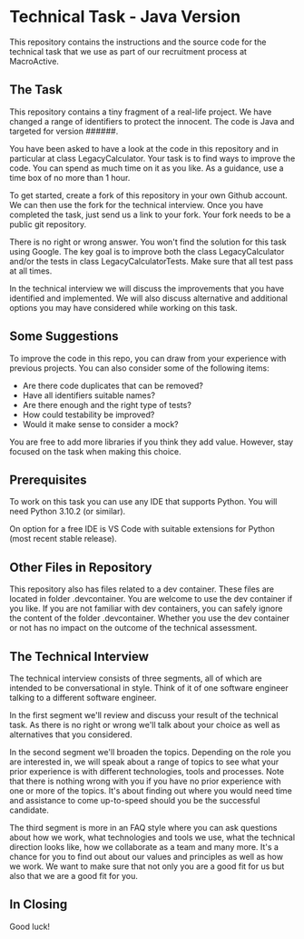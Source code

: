 # Technical Task - Java Version

This repository contains the instructions and the source code for the technical task that we use as part of our recruitment process at MacroActive.

## The Task

This repository contains a tiny fragment of a real-life project. We have changed a range of identifiers to protect the innocent. The code is Java and targeted for version ######.

You have been asked to have a look at the code in this repository and in particular at class LegacyCalculator. Your task is to find ways to improve the code. You can spend as much time on it as you like. As a guidance, use a time box of no more than 1 hour.

To get started, create a fork of this repository in your own Github account. We can then use the fork for the technical interview. Once you have completed the task, just send us a link to your fork. Your fork needs to be a public git repository.

There is no right or wrong answer. You won't find the solution for this task using Google. The key goal is to improve both the class LegacyCalculator and/or the tests in class LegacyCalculatorTests. Make sure that all test pass at all times.

In the technical interview we will discuss the improvements that you have identified and implemented. We will also discuss alternative and additional options you may have considered while working on this task.

## Some Suggestions

To improve the code in this repo, you can draw from your experience with previous projects. You can also consider some of the following items:

- Are there code duplicates that can be removed?
- Have all identifiers suitable names?
- Are there enough and the right type of tests?
- How could testability be improved?
- Would it make sense to consider a mock?

You are free to add more libraries if you think they add value. However, stay focused on the task when making this choice.

## Prerequisites

To work on this task you can use any IDE that supports Python. You will need Python 3.10.2 (or similar).

On option for a free IDE is VS Code with suitable extensions for Python (most recent stable release).

## Other Files in Repository

This repository also has files related to a dev container. These files are located in folder .devcontainer. You are welcome to use the dev container if you like. If you are not familiar with dev containers, you can safely ignore the content of the folder .devcontainer. Whether you use the dev container or not has no impact on the outcome of the technical assessment.

## The Technical Interview

The technical interview consists of three segments, all of which are intended to be conversational in style. Think of it of one software engineer talking to a different software engineer.

In the first segment we'll review and discuss your result of the technical task. As there is no right or wrong we'll talk about your choice as well as alternatives that you considered.

In the second segment we'll broaden the topics. Depending on the role you are interested in, we will speak about a range of topics to see what your prior experience is with different technologies, tools and processes. Note that there is nothing wrong with you if you have no prior experience with one or more of the topics. It's about finding out where you would need time and assistance to come up-to-speed should you be the successful candidate.

The third segment is more in an FAQ style where you can ask questions about how we work, what technologies and tools we use, what the technical direction looks like, how we collaborate as a team and many more. It's a chance for you to find out about our values and principles as well as how we work. We want to make sure that not only you are a good fit for us but also that we are a good fit for you.

## In Closing

Good luck!
